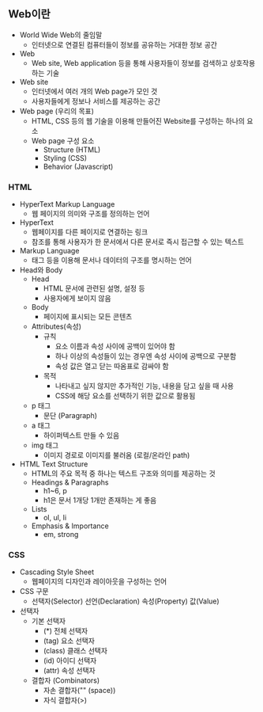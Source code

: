 ## Web이란
- World Wide Web의 줄임말
    - 인터넷으로 연결된 컴퓨터들이 정보를 공유하는 거대한 정보 공간
- Web
    - Web site, Web application 등을 통해 사용자들이 정보를 검색하고 상호작용하는 기술
- Web site
    - 인터넷에서 여러 개의 Web page가 모인 것
    - 사용자들에게 정보나 서비스를 제공하는 공간
- Web page (우리의 목표)
    - HTML, CSS 등의 웹 기술을 이용해 만들어진 Website를 구성하는 하나의 요소
    - Web page 구성 요소
        - Structure (HTML)
        - Styling (CSS)
        - Behavior (Javascript)

### HTML
- HyperText Markup Language
    - 웹 페이지의 의미와 구조를 정의하는 언어
- HyperText
    - 웹페이지를 다른 페이지로 연결하는 링크
    - 참조를 통해 사용자가 한 문서에서 다른 문서로 즉시 접근할 수 있는 텍스트
- Markup Language
    - 태그 등을 이용해 문서나 데이터의 구조를 명시하는 언어
- Head와 Body
    - Head
        - HTML 문서에 관련된 설명, 설정 등
        - 사용자에게 보이지 않음
    - Body
        - 페이지에 표시되는 모든 콘텐츠
    - Attributes(속성)
        - 규칙
            - 요소 이름과 속성 사이에 공백이 있어야 함
            - 하나 이상의 속성들이 있는 경우엔 속성 사이에 공백으로 구분함
            - 속성 값은 열고 닫는 따옴표로 감싸야 함
        - 목적
            - 나타내고 싶지 않지만 추가적인 기능, 내용을 담고 싶을 때 사용
            - CSS에 해당 요소를 선택하기 위한 값으로 활용됨
    - p 태그
        - 문단 (Paragraph)
    - a 태그
        - 하이퍼텍스트 만들 수 있음
    - img 태그
        - 이미지 경로로 이미지를 불러옴 (로컬/온라인 path)
- HTML Text Structure
    - HTML의 주요 목적 중 하나는 텍스트 구조와 의미를 제공하는 것
    - Headings & Paragraphs
        - h1~6, p
        - h1은 문서 1개당 1개만 존재하는 게 좋음
    - Lists
        - ol, ul, li
    - Emphasis & Importance
        - em, strong

### CSS
- Cascading Style Sheet
    - 웹페이지의 디자인과 레이아웃을 구성하는 언어
- CSS 구문
    - 선택자(Selector) 선언(Declaration) 속성(Property) 값(Value)
- 선택자
    - 기본 선택자
        - (*) 전체 선택자
        - (tag) 요소 선택자
        - (class) 클래스 선택자
        - (id) 아이디 선택자
        - (attr) 속성 선택자
    - 결합자 (Combinators)
        - 자손 결합자("" (space))
        - 자식 결합자(>)